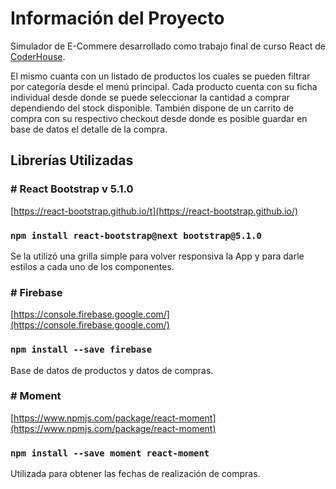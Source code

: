 
# Información del Proyecto

Simulador de E-Commere desarrollado como trabajo final de curso React de [CoderHouse](https://plataforma.coderhouse.com/).

El mismo cuanta con un listado de productos los cuales se pueden filtrar por categoría desde el menú principal. Cada producto cuenta con su ficha individual desde donde se puede seleccionar la cantidad a comprar dependiendo del stock disponible. También dispone de un carrito de compra con su respectivo checkout desde donde es posible guardar en base de datos el detalle de la compra. 

## Librerías Utilizadas

### # React Bootstrap v 5.1.0
[https://react-bootstrap.github.io/t](https://react-bootstrap.github.io/)

### `npm install react-bootstrap@next bootstrap@5.1.0`

Se la utilizó una grilla simple para volver responsiva la App y para darle estilos a cada uno de los componentes.

### # Firebase
[https://console.firebase.google.com/](https://console.firebase.google.com/)

### `npm install --save firebase`

Base de datos de productos y datos de compras.

### # Moment
[https://www.npmjs.com/package/react-moment](https://www.npmjs.com/package/react-moment)

### `npm install --save moment react-moment`

Utilizada para obtener las fechas de realización de compras.